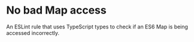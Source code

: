 # No bad Map access

An ESLint rule that uses TypeScript types to check if an ES6 Map is being accessed
incorrectly.
